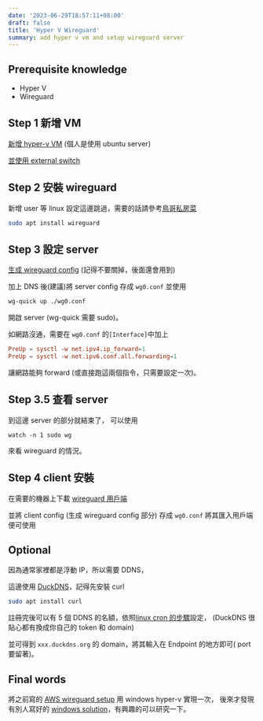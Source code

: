 ```yaml
---
date: '2023-06-29T18:57:11+08:00'
draft: false
title: 'Hyper V Wireguard'
summary: add hyper v vm and setup wireguard server
---
```

## Prerequisite knowledge
- Hyper V
- Wireguard

## Step 1 新增 VM
[新增 hyper-v VM](https://learn.microsoft.com/en-us/windows-server/virtualization/hyper-v/get-started/create-a-virtual-machine-in-hyper-v)
(個人是使用 ubuntu server)

[並使用 external switch](https://learn.microsoft.com/en-us/windows-server/virtualization/hyper-v/get-started/create-a-virtual-switch-for-hyper-v-virtual-machines)

## Step 2 安裝 wireguard
新增 user 等 linux 設定這邊跳過，需要的話請參考[鳥哥私房菜](https://linux.vbird.org/linux_basic/centos7/0410accountmanager.php)
```sh
sudo apt install wireguard
```
## Step 3 設定 server
[生成 wireguard config](https://www.wireguardconfig.com/) (記得不要關掉，後面還會用到)

加上 DNS 後(建議)將 server config 存成 `wg0.conf` 並使用

```sh
wg-quick up ./wg0.conf
```

開啟 server (wg-quick 需要 sudo)。

如網路沒通，需要在 `wg0.conf` 的`[Interface]`中加上

```conf
PreUp = sysctl -w net.ipv4.ip_forward=1
PreUp = sysctl -w net.ipv6.conf.all.forwarding=1
```
讓網路能夠 forward (或直接跑這兩個指令，只需要設定一次)。

## Step 3.5 查看 server
到這邊 server 的部分就結束了，
可以使用
```
watch -n 1 sudo wg
```
來看 wireguard 的情況。

## Step 4 client 安裝
在需要的機器上下載 [wireguard 用戶端](https://www.wireguard.com/install/)

並將 client config (生成 wireguard config 部分) 存成 `wg0.conf` 將其匯入用戶端便可使用


## Optional
因為通常家裡都是浮動 IP，所以需要 DDNS，

這邊使用 [DuckDNS](https://www.duckdns.org/)，記得先安裝 curl
```sh
sudo apt install curl
```

註冊完後可以有 5 個 DDNS 的名額，依照[linux cron 的步驟](https://www.duckdns.org/install.jsp)設定，
(DuckDNS 很貼心都有換成你自己的 token 和 domain)

並可得到 `xxx.duckdns.org` 的 domain，將其輸入在 Endpoint 的地方即可( port 要留著)。

## Final words
將之前寫的 [AWS wireguard setup](https://github.com/s8508235/wireguard-terraform-install) 用 windows hyper-v 實現一次，
後來才發現有別人寫好的 [windows solution](https://github.com/micahmo/WgServerforWindows)，有興趣的可以研究一下。